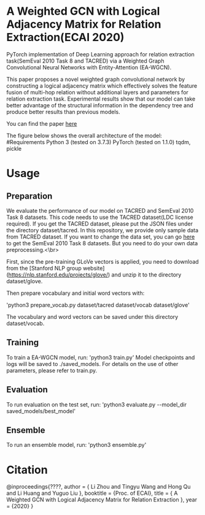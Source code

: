 # A Weighted GCN with Logical Adjacency Matrix for Relation Extraction(ECAI 2020)
PyTorch implementation of Deep Learning approach for relation extraction task(SemEval 2010 Task 8 and TACRED) via a Weighted Graph Convolutional Neural Networks with Entity-Attention (EA-WGCN).

This paper proposes a novel weighted graph convolutional network by constructing a logical adjacency matrix which effectively solves the feature fusion of multi-hop relation without additional layers and parameters for relation extraction task. Experimental results show that our model can take better advantage of the structural information in the dependency tree and produce better results than previous models. 

You can find the paper [here](http://ecai2020.eu/papers/957_paper.pdf)

The figure below shows the overall architecture of the model: 
#Requirements
Python 3 (tested on 3.7.3)
PyTorch (tested on 1.1.0)
tqdm, pickle
# Usage
## Preparation
We evaluate the performance of our model on TACRED and SemEval 2010 Task 8 datasets. This code needs to use the TACRED dataset(LDC license required). If you get the TACRED dataset, please put the JSON files under the directory dataset/tacred. In this repository, we provide only sample data from TACRED dataset. If you want to change the data set, you can go [here](http://semeval2.fbk.eu/semeval2.php) to get the SemEval 2010 Task 8 datasets. But you need to do your own data preprocessing.<\br>

First, since the pre-training GLoVe vectors is applied, you need to download from the [Stanford NLP group website] (https://nlp.stanford.edu/projects/glove/) and unzip it to the directory dataset/glove.

Then prepare vocabulary and initial word vectors with: 

'python3 prepare_vocab.py dataset/tacred dataset/vocab dataset/glove'

The vocabulary and word vectors can be saved under this directory dataset/vocab.
## Training
To train a EA-WGCN model, run:
'python3 train.py' 
Model checkpoints and logs will be saved to ./saved_models. For details on the use of other parameters, please refer to train.py.
## Evaluation
To run evaluation on the test set, run:
'python3 evaluate.py --model_dir saved_models/best_model'

## Ensemble
To run an ensemble model, run:
'python3 ensemble.py'

# Citation
@inproceedings{????,
 author = { Li Zhou and Tingyu Wang and Hong Qu and Li Huang and Yuguo Liu },
 booktitle = {Proc. of ECAI},
 title = { A Weighted GCN with Logical Adjacency Matrix for Relation Extraction },
 year = {2020}
}
